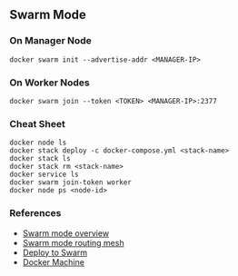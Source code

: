 ## Swarm Mode

### On Manager Node
```
docker swarm init --advertise-addr <MANAGER-IP>
```
### On Worker Nodes
```
docker swarm join --token <TOKEN> <MANAGER-IP>:2377
```

### Cheat Sheet
```
docker node ls
docker stack deploy -c docker-compose.yml <stack-name>
docker stack ls
docker stack rm <stack-name> 
docker service ls
docker swarm join-token worker
docker node ps <node-id>
```

### References
* [Swarm mode overview](https://docs.docker.com/engine/swarm/)
* [Swarm mode routing mesh](https://docs.docker.com/engine/swarm/ingress/)
* [Deploy to Swarm](https://docs.docker.com/get-started/swarm-deploy/)
* [Docker Machine](https://docs.docker.com/machine/)
